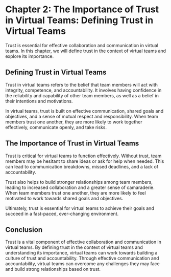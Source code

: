 Chapter 2: The Importance of Trust in Virtual Teams: Defining Trust in Virtual Teams
====================================================================================

Trust is essential for effective collaboration and communication in virtual teams. In this chapter, we will define trust in the context of virtual teams and explore its importance.

Defining Trust in Virtual Teams
-------------------------------

Trust in virtual teams refers to the belief that team members will act with integrity, competence, and accountability. It involves having confidence in the reliability and capability of other team members, as well as a belief in their intentions and motivations.

In virtual teams, trust is built on effective communication, shared goals and objectives, and a sense of mutual respect and responsibility. When team members trust one another, they are more likely to work together effectively, communicate openly, and take risks.

The Importance of Trust in Virtual Teams
----------------------------------------

Trust is critical for virtual teams to function effectively. Without trust, team members may be hesitant to share ideas or ask for help when needed. This can lead to communication breakdowns, missed deadlines, and a lack of accountability.

Trust also helps to build stronger relationships among team members, leading to increased collaboration and a greater sense of camaraderie. When team members trust one another, they are more likely to feel motivated to work towards shared goals and objectives.

Ultimately, trust is essential for virtual teams to achieve their goals and succeed in a fast-paced, ever-changing environment.

Conclusion
----------

Trust is a vital component of effective collaboration and communication in virtual teams. By defining trust in the context of virtual teams and understanding its importance, virtual teams can work towards building a culture of trust and accountability. Through effective communication and accountability, virtual teams can overcome any challenges they may face and build strong relationships based on trust.
